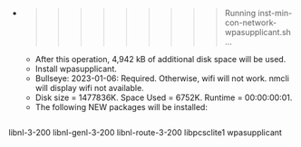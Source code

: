 * >>>>>>>>> Running inst-min-con-network-wpasupplicant.sh ...
  * After this operation, 4,942 kB of additional disk space will be used.
  * Install wpasupplicant.
  * Bullseye: 2023-01-06: Required. Otherwise, wifi will not work. nmcli will display wifi not available.
  * Disk size = 1477836K. Space Used = 6752K. Runtime = 00:00:00:01.
  * The following NEW packages will be installed:
  ```bash
libnl-3-200 libnl-genl-3-200 libnl-route-3-200 libpcsclite1 wpasupplicant
  ```
